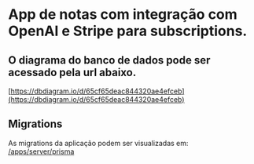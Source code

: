 # App de notas com integração com OpenAI e Stripe para subscriptions.

## O diagrama do banco de dados pode ser acessado pela url abaixo.

[https://dbdiagram.io/d/65cf65deac844320ae4efceb](https://dbdiagram.io/d/65cf65deac844320ae4efceb)

## Migrations

As migrations da aplicação podem ser visualizadas em:
[/apps/server/prisma](https://github.com/EnriqueSantos-dev/notes-app/tree/main/apps/server/prisma)
